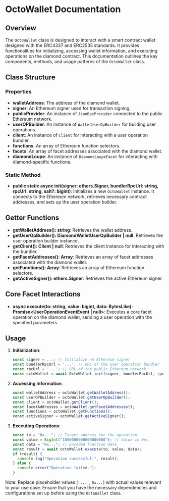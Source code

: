 # OctoWallet Documentation

## Overview

The `OctoWallet` class is designed to interact with a smart contract wallet designed with the ERC4337 and ERC2535 standards. It provides functionalities for initializing, accessing wallet information, and executing operations on the diamond contract. This documentation outlines the key components, methods, and usage patterns of the `OctoWallet` class.

## Class Structure

### Properties

- **walletAddress**: The address of the diamond wallet.
- **signer**: An Ethereum signer used for transaction signing.
- **publicProvider**: An instance of `JsonRpcProvider` connected to the public Ethereum network.
- **userOPBuilder**: An instance of `WalletUserOpBuilder` for building user operations.
- **client**: An instance of `Client` for interacting with a user operation bundler.
- **functions**: An array of Ethereum function selectors.
- **facets**: An array of facet addresses associated with the diamond wallet.
- **diamondLoupe**: An instance of `DiamondLoupeFacet` for interacting with diamond-specific functions.

### Static Method

- **public static async init(signer: ethers.Signer, bundlerRpcUrl: string, rpcUrl: string, salt?: bigint)**: Initializes a new `OctoWallet` instance. It connects to the Ethereum network, retrieves necessary contract addresses, and sets up the user operation builder.

## Getter Functions

- **getWalletAddress(): string**: Retrieves the wallet address.
- **getUserOpBuilder(): DiamondWalletUserOpBuilder | null**: Retrieves the user operation builder instance.
- **getClient(): Client | null**: Retrieves the client instance for interacting with the bundler.
- **getFacetAddresses(): Array<string>**: Retrieves an array of facet addresses associated with the diamond wallet.
- **getFunctions(): Array<BytesLike>**: Retrieves an array of Ethereum function selectors.
- **getActiveSigner(): ethers.Signer**: Retrieves the active Ethereum signer.

## Core Facet Interactions

- **async execute(to: string, value: bigint, data: BytesLike): Promise<UserOperationEventEvent | null>**: Executes a core facet operation on the diamond wallet, sending a user operation with the specified parameters.

## Usage

1. **Initialization**:

   ```javascript
   const signer = ...; // Initialize an Ethereum signer
   const bundlerRpcUrl = '...'; // URL of the user operation bundler
   const rpcUrl = '...'; // URL of the public Ethereum network
   const octoWallet = await OctoWallet.init(signer, bundlerRpcUrl, rpcUrl);
   ```

2. **Accessing Information**:

   ```javascript
   const walletAddress = octoWallet.getWalletAddress();
   const userOPBuilder = octoWallet.getUserOpBuilder();
   const client = octoWallet.getClient();
   const facetAddresses = octoWallet.getFacetAddresses();
   const functions = octoWallet.getFunctions();
   const activeSigner = octoWallet.getActiveSigner();
   ```

3. **Executing Operations**:
   ```javascript
   const to = "0x..."; // Target address for the operation
   const value = BigInt("1000000000000000000"); // Value in Wei
   const data = "0x..."; // Encoded function data
   const result = await octoWallet.execute(to, value, data);
   if (result) {
     console.log("Operation successful:", result);
   } else {
     console.error("Operation failed.");
   }
   ```

Note: Replace placeholder values (`'...'`, `0x...`) with actual values relevant to your use case. Ensure that you have the necessary dependencies and configurations set up before using the `OctoWallet` class.
